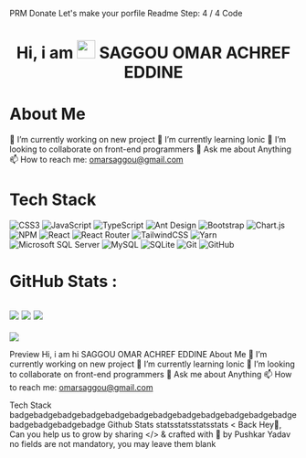 
PRM
Donate
Let's make your porfile Readme
Step: 4 / 4
Code
<div align="center"><h1> Hi, i am <img src="https://raw.githubusercontent.com/TheDudeThatCode/TheDudeThatCode/master/Assets/Hi.gif" width="32px"/> SAGGOU OMAR ACHREF EDDINE </h1> </div>

# About Me
🔭 I’m currently working on new project 🌱 I’m currently learning Ionic 👯 I’m looking to collaborate on front-end programmers 💬 Ask me about Anything 📫 How to reach me: omarsaggou@gmail.com


# Tech Stack
![CSS3](https://img.shields.io/badge/css3-%231572B6.svg?style=for-the-badge&logo=css3&logoColor=white)
![JavaScript](https://img.shields.io/badge/javascript-%23323330.svg?style=for-the-badge&logo=javascript&logoColor=%23F7DF1E)
![TypeScript](https://img.shields.io/badge/typescript-%23007ACC.svg?style=for-the-badge&logo=typescript&logoColor=white)
![Ant Design](https://img.shields.io/badge/-AntDesign-%230170FE?style=for-the-badge&logo=ant-design&logoColor=white)
![Bootstrap](https://img.shields.io/badge/bootstrap-%23563D7C.svg?style=for-the-badge&logo=bootstrap&logoColor=white)
![Chart.js](https://img.shields.io/badge/chart.js-F5788D.svg?style=for-the-badge&logo=chart.js&logoColor=white)
![NPM ](https://img.shields.io/badge/NPM-%23000000.svg?style=for-the-badge&logo=npm&logoColor=white)
![React](https://img.shields.io/badge/react-%2320232a.svg?style=for-the-badge&logo=react&logoColor=%2361DAFB)
![React Router](https://img.shields.io/badge/React_Router-CA4245?style=for-the-badge&logo=react-router&logoColor=white)
![TailwindCSS](https://img.shields.io/badge/tailwindcss-%2338B2AC.svg?style=for-the-badge&logo=tailwind-css&logoColor=white)
![Yarn](https://img.shields.io/badge/yarn-%232C8EBB.svg?style=for-the-badge&logo=yarn&logoColor=white)
![Microsoft SQL Server](https://img.shields.io/badge/Microsoft%20SQL%20Sever-CC2927?style=for-the-badge&logo=microsoft%20sql%20server&logoColor=white)
![MySQL](https://img.shields.io/badge/mysql-%2300f.svg?style=for-the-badge&logo=mysql&logoColor=white)
![SQLite](https://img.shields.io/badge/sqlite-%2307405e.svg?style=for-the-badge&logo=sqlite&logoColor=white)
![Git](https://img.shields.io/badge/git-%23F05033.svg?style=for-the-badge&logo=git&logoColor=white)
![GitHub](https://img.shields.io/badge/github-%23121011.svg?style=for-the-badge&logo=github&logoColor=white)

# GitHub Stats :
![](https://github-readme-stats.vercel.app/api?username=omarsaggou&hide_border=false&include_all_commits=false&count_private=false)
![](https://github-readme-streak-stats.herokuapp.com/?user=omarsaggou&hide_border=false)
![](https://github-readme-stats.vercel.app/api/top-langs/?username=omarsaggou&hide_border=false&include_all_commits=false&count_private=false&layout=compact)
---
[![](https://visitcount.itsvg.in/api?id=omarsaggou&icon=0&color=0)](https://visitcount.itsvg.in)
<!-- made using https://prm.pushkaryadav.in -->
Preview
Hi, i am hi SAGGOU OMAR ACHREF EDDINE
About Me
🔭 I’m currently working on new project 🌱 I’m currently learning Ionic 👯 I’m looking to collaborate on front-end programmers 💬 Ask me about Anything 📫 How to reach me: omarsaggou@gmail.com

Tech Stack
badgebadgebadgebadgebadgebadgebadgebadgebadgebadgebadgebadgebadgebadgebadgebadge
Github Stats
statsstatsstatsstats
< Back
Hey👋, Can you help us to grow by sharing
</> & crafted with 💛 by Pushkar Yadav
no fields are not mandatory, you may leave them blank
